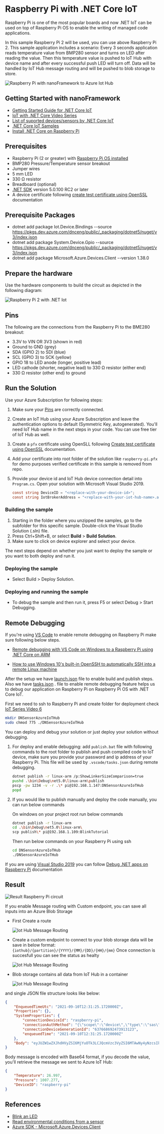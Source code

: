 # Raspberry Pi with .NET Core IoT

Raspberry Pi is one of the most popular boards and now .NET IoT can be used on top of Raspberry Pi OS to enable the writing of managed code applications.

In this sample Raspberry Pi 2 will be used, you can use above Raspberry Pi 2. This sample application includes a scenario: Every 3 seconds application reads temperature value from BMP280 sensor and turns on LED after reading the value. Then this temperature value is pushed to IoT Hub with device name and after every successful push LED will turn off. Data will be handled by IoT Hub message routing and will be pushed to blob storage to store.

![Raspberry Pi with nanoFramework to Azure Iot Hub](images/RP-Azure-flow.png)

## Getting Started with nanoFramework

* [Getting Started Guide for .NET Core IoT](https://docs.microsoft.com/en-us/dotnet/iot/)
* [IoT with .NET Core Video Series](https://channel9.msdn.com/Series/IoT-101)
* [List of suported devices/sensors by .NET Core IoT](https://github.com/dotnet/iot/blob/main/Documentation/README.md)
* [.NET Core IoT Samples](https://github.com/dotnet/iot/blob/main/samples/README.md)
* [Install .NET Core on Raspberry Pi](https://www.petecodes.co.uk/explorations-in-dot-net-core-3-0-for-raspberry-pi)

## Prerequisites

* Raspberry Pi (2 or greater) with [Raspberry Pi OS installed](https://www.raspberrypi.org/documentation/computers/getting-started.html)
* BMP280 Pressure/Temperature sensor breakout
* Jumper wires
* 5 mm LED
* 330 Ω resistor
* Breadboard (optional)
* [.NET SDK](https://dotnet.microsoft.com/download) version 5.0.100 RC2 or later
* A device certificate following [create test certificate using OpenSSL](create-certificate.md) documentation

## Prerequisite Packages

* dotnet add package Iot.Device.Bindings --source <https://pkgs.dev.azure.com/dnceng/public/_packaging/dotnet5/nuget/v3/index.json>
* dotnet add package System.Device.Gpio --source <https://pkgs.dev.azure.com/dnceng/public/_packaging/dotnet5/nuget/v3/index.json>
* dotnet add package Microsoft.Azure.Devices.Client --version 1.38.0

## Prepare the hardware

Use the hardware components to build the circuit as depicted in the following diagram:

![Raspberry Pi 2 with .NET Iot](images/RP-BMP280_bb.png)

## Pins

The following are the connections from the Raspberry Pi to the BME280 breakout:

* 3.3V to VIN OR 3V3 (shown in red)
* Ground to GND (grey)
* SDA (GPIO 2) to SDI (blue)
* SCL (GPIO 3) to SCK (yellow)
* GPIO 18 to LED anode (longer, positive lead)
* LED cathode (shorter, negative lead) to 330 Ω resistor (either end)
* 330 Ω resistor (other end) to ground

## Run the Solution

Use your Azure Subscription for following steps:

1. Make sure your [Pins](#-Pins) are correctly connected.
2. Create an IoT Hub using your Azure Subscription and leave the authentication options to default (Symmetric Key, autogenerated). You'll need IoT Hub name in the next steps in your code. You can use free tier of IoT Hub as well.

3. Create a `pfx` certificate using OpenSLL following [Create test certificate using OpenSSL](create-certificate.md) documentation.

4. Add your certificate into root folder of the solution like `raspberry-pi.pfx` for demo purposes verified certificate in this sample is removed from repo.

5. Provide your device id and IoT Hub device connection detail into `Program.cs`. Open your solution with Microsoft Visual Studio 2019.

    ```csharp
    const string DeviceID = "<replace-with-your-device-id>";
    const string IotBrokerAddress = "<replace-with-your-iot-hub-name>.azure-devices.net";
    ```

### Building the sample

1. Starting in the folder where you unzipped the samples, go to the subfolder for this specific sample. Double-click the Visual Studio Solution (.sln) file.
2. Press Ctrl+Shift+B, or select **Build** \> **Build Solution**.
3. Make sure to click on device explorer and select your device.

The next steps depend on whether you just want to deploy the sample or you want to both deploy and run it.

### Deploying the sample

* Select Build > Deploy Solution.

### Deploying and running the sample

* To debug the sample and then run it, press F5 or select Debug >  Start Debugging.

## Remote Debugging

If you're using [VS Code](http://code.visualstudio.com) to enable remote debugging on Raspberry Pi make sure following below steps.

* [Remote debugging with VS Code on Windows to a Raspberry Pi using .NET Core on ARM](https://www.hanselman.com/blog/remote-debugging-with-vs-code-on-windows-to-a-raspberry-pi-using-net-core-on-arm)

* [How to use Windows 10's built-in OpenSSH to automatically SSH into a remote Linux machine](https://www.hanselman.com/blog/how-to-use-windows-10s-builtin-openssh-to-automatically-ssh-into-a-remote-linux-machine)

After the setup we have [launch.json](../.vscode/launch.json) file to enable build and publish steps. Also we have [tasks.json](../.vscode/tasks.json) . file to enable remote debugging feature helps us to debug our application on Raspberry Pi on Raspberry Pi OS with .NET Core IoT.

First we need to ssh to Raspberry Pi and create folder for deployment check [IoT Series Video 6](https://channel9.msdn.com/Series/IoT-101/Hello-World-in-IoT-ie-Blinky-headless-mode-tutorial-6-of-9)

```bash
mkdir DNSensorAzureIoTHub
sudo chmod 775 ./DNSensorAzureIoTHub
```

You can deploy and debug your solution or just deploy your solution without debugging.

1. For deploy and enable debugging: add `publish.bat` file with following commands to the root folder to publish and push compiled code to IoT device, make sure you provide your password and ip address of your Raspberry Pi. This file will be used by `.vscode/tasks.json` during remote debugging.

    ```bash
    dotnet publish -r linux-arm /p:ShowLinkerSizeComparison=true 
    pushd .\bin\Debug\net5.0\linux-arm\publish
    pscp -pw 1234 -v -r .\* pi@192.168.1.147:DNSensorAzureIoTHub
    popd
    ```

2. If you would like to publish manually and deploy the code manually, you can run below commands

    On windows on your project root run below commands

    ```bash
    dotnet publish -r linux-arm   
    cd .\bin\Debug\net5.0\linux-arm\
    scp publish\* pi@192.168.1.109:BlinkTutorial
    ```

    Then run below commands on your Raspberry Pi using ssh

    ```bash
    cd DNSensorAzureIoTHub
    ./DNSensorAzureIoTHub
    ```

If you are using [Visual Studio 2019](https://visualstudio.microsoft.com/vs/) you can follow [Debug .NET apps on Raspberry Pi](https://docs.microsoft.com/en-us/dotnet/iot/debugging?tabs=self-contained&pivots=visualstudio) documentation

## Result

![Result Raspberry Pi circuit](images/RP-BMP280_integration.png)

If you enable Message routing with Custom endpoint, you can save all inputs into an Azure Blob Storage

* First Create a route

    ![Iot Hub Message Routing](images/iot-hub-message-routing-1.png)

* Create a custom endpoint to connect to your blob storage data will be save in below format:
`{iothub}/{partition}/{YYYY}/{MM}/{DD}/{HH}/{mm}` Once connection is succesfull you can see the status as healty

    ![Iot Hub Message Routing](images/iot-hub-message-routing-2.png)

* Blob storage contains all data from IoT Hub in a container

    ![Iot Hub Message Routing](images/iot-hub-message-routing-3.png)

and single JSON file structure looks like below:

```json
{
    "EnqueuedTimeUtc": "2021-09-10T12:31:25.1720000Z",
    "Properties": {},
    "SystemProperties": {
        "connectionDeviceId": "raspberry-pi",
        "connectionAuthMethod": "{\"scope\":\"device\",\"type\":\"sas\",\"issuer\":\"iothub\",\"acceptingIpFilterRule\":null}",
        "connectionDeviceGenerationId": "637668692473913123",
        "enqueuedTime": "2021-09-10T12:31:25.1720000Z"
    },
    "Body": "eyJUZW1wZXJhdHVyZSI6MjYuOTk3LCJQcmVzc3VyZSI6MTAwNy4yNzcsIkRldmljZUlEIjoicmFzcGJlcnJ5LXBpIn0="
}
```

Body message is encoded with Base64 format, if you decode the value, you'll retrieve the message we sent to Azure IoT Hub:

```json
{
    "Temperature": 26.997,
    "Pressure": 1007.277,
    "DeviceID": "raspberry-pi"
}
```

## References

* [Blink an LED](https://docs.microsoft.com/en-us/dotnet/iot/tutorials/blink-led)
* [Read environmental conditions from a sensor](https://docs.microsoft.com/en-us/dotnet/iot/tutorials/temp-sensor)
* [Azure SDK - Microsoft.Azure.Devices.Client](https://www.nuget.org/packages/Microsoft.Azure.Devices.Client)
